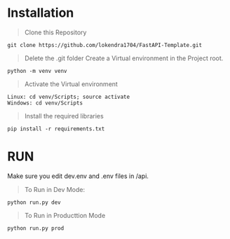# Installation

> Clone this Repository

    git clone https://github.com/lokendra1704/FastAPI-Template.git

> Delete the .git folder
> Create a Virtual environment in the Project root.

    python -m venv venv

> Activate the Virtual environment

    Linux: cd venv/Scripts; source activate
    Windows: cd venv/Scripts

> Install the required libraries

    pip install -r requirements.txt

# RUN

Make sure you edit dev.env and .env files in /api.

> To Run in Dev Mode:

    python run.py dev

> To Run in Producttion Mode

    python run.py prod
